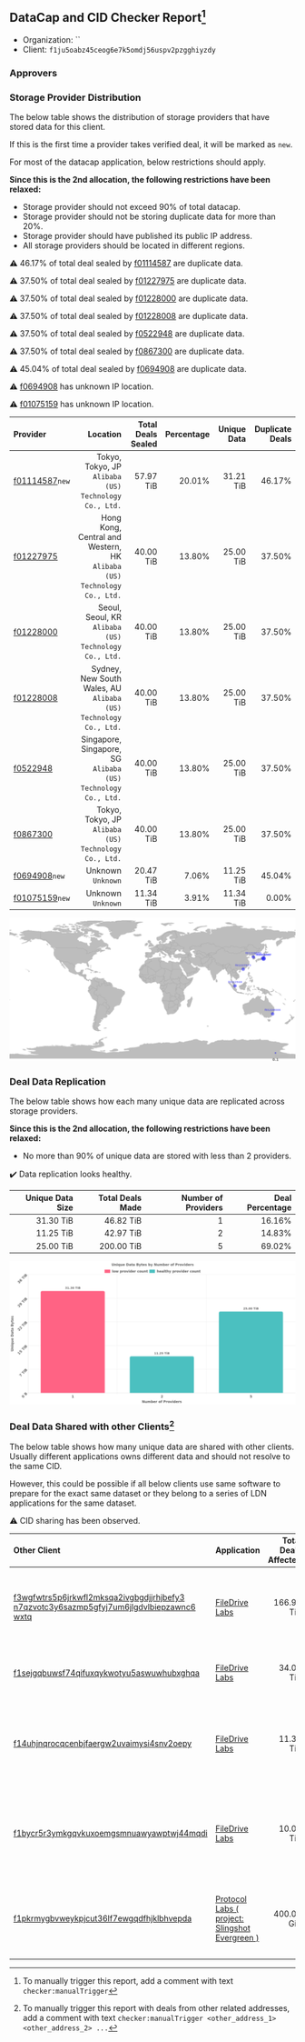 ## DataCap and CID Checker Report[^1]
 - Organization: ``
 - Client: `f1ju5oabz45ceog6e7k5omdj56uspv2pzgghiyzdy`
### Approvers


### Storage Provider Distribution
The below table shows the distribution of storage providers that have stored data for this client.

If this is the first time a provider takes verified deal, it will be marked as `new`.

For most of the datacap application, below restrictions should apply.

**Since this is the 2nd allocation, the following restrictions have been relaxed:**
 - Storage provider should not exceed 90% of total datacap.
 - Storage provider should not be storing duplicate data for more than 20%.
 - Storage provider should have published its public IP address.
 - All storage providers should be located in different regions.

⚠️ 46.17% of total deal sealed by [f01114587](https://filfox.info/en/address/f01114587) are duplicate data.

⚠️ 37.50% of total deal sealed by [f01227975](https://filfox.info/en/address/f01227975) are duplicate data.

⚠️ 37.50% of total deal sealed by [f01228000](https://filfox.info/en/address/f01228000) are duplicate data.

⚠️ 37.50% of total deal sealed by [f01228008](https://filfox.info/en/address/f01228008) are duplicate data.

⚠️ 37.50% of total deal sealed by [f0522948](https://filfox.info/en/address/f0522948) are duplicate data.

⚠️ 37.50% of total deal sealed by [f0867300](https://filfox.info/en/address/f0867300) are duplicate data.

⚠️ 45.04% of total deal sealed by [f0694908](https://filfox.info/en/address/f0694908) are duplicate data.

⚠️ [f0694908](https://filfox.info/en/address/f0694908) has unknown IP location.

⚠️ [f01075159](https://filfox.info/en/address/f01075159) has unknown IP location.

| Provider                                                    |                                                                   Location | Total Deals Sealed | Percentage | Unique Data | Duplicate Deals |
| :---------------------------------------------------------- | -------------------------------------------------------------------------: | -----------------: | ---------: | ----------: | --------------: |
| [f01114587](https://filfox.info/en/address/f01114587)`new`  |                   Tokyo, Tokyo, JP<br/>`Alibaba (US) Technology Co., Ltd.` |          57.97 TiB |     20.01% |   31.21 TiB |          46.17% |
| [f01227975](https://filfox.info/en/address/f01227975)       | Hong Kong, Central and Western, HK<br/>`Alibaba (US) Technology Co., Ltd.` |          40.00 TiB |     13.80% |   25.00 TiB |          37.50% |
| [f01228000](https://filfox.info/en/address/f01228000)       |                   Seoul, Seoul, KR<br/>`Alibaba (US) Technology Co., Ltd.` |          40.00 TiB |     13.80% |   25.00 TiB |          37.50% |
| [f01228008](https://filfox.info/en/address/f01228008)       |        Sydney, New South Wales, AU<br/>`Alibaba (US) Technology Co., Ltd.` |          40.00 TiB |     13.80% |   25.00 TiB |          37.50% |
| [f0522948](https://filfox.info/en/address/f0522948)         |           Singapore, Singapore, SG<br/>`Alibaba (US) Technology Co., Ltd.` |          40.00 TiB |     13.80% |   25.00 TiB |          37.50% |
| [f0867300](https://filfox.info/en/address/f0867300)         |                   Tokyo, Tokyo, JP<br/>`Alibaba (US) Technology Co., Ltd.` |          40.00 TiB |     13.80% |   25.00 TiB |          37.50% |
| [f0694908](https://filfox.info/en/address/f0694908)`new`    |                                                      Unknown<br/>`Unknown` |          20.47 TiB |      7.06% |   11.25 TiB |          45.04% |
| [f01075159](https://filfox.info/en/address/f01075159)`new`  |                                                      Unknown<br/>`Unknown` |          11.34 TiB |      3.91% |   11.34 TiB |           0.00% |

<img src="https://raw.githubusercontent.com/data-preservation-programs/filplus-checker-assets/main/filecoin-project/filecoin-plus-large-datasets/issues/1095/1686885552380.png"/>

### Deal Data Replication
The below table shows how each many unique data are replicated across storage providers.


**Since this is the 2nd allocation, the following restrictions have been relaxed:**
- No more than 90% of unique data are stored with less than 2 providers.

✔️ Data replication looks healthy.

| Unique Data Size | Total Deals Made | Number of Providers | Deal Percentage |
| ---------------: | ---------------: | ------------------: | --------------: |
|        31.30 TiB |        46.82 TiB |                   1 |          16.16% |
|        11.25 TiB |        42.97 TiB |                   2 |          14.83% |
|        25.00 TiB |       200.00 TiB |                   5 |          69.02% |

<img src="https://raw.githubusercontent.com/data-preservation-programs/filplus-checker-assets/main/filecoin-project/filecoin-plus-large-datasets/issues/1095/1686885552962.png"/>

### Deal Data Shared with other Clients[^3]
The below table shows how many unique data are shared with other clients.
Usually different applications owns different data and should not resolve to the same CID.

However, this could be possible if all below clients use same software to prepare for the exact same dataset or they belong to a series of LDN applications for the same dataset.

⚠️ CID sharing has been observed.

| Other Client                                                                                                                                                                                                              | Application                                                                                                                     | Total Deals Affected | Unique CIDs | Approvers                                                                                                                                     |
| :------------------------------------------------------------------------------------------------------------------------------------------------------------------------------------------------------------------------ | :------------------------------------------------------------------------------------------------------------------------------ | -------------------: | ----------: | :-------------------------------------------------------------------------------------------------------------------------------------------- |
| [f3wgfwtrs5p6jrkwfl2mksqa2ivgbgdjjrhjbefy3<br/>n7qzvotc3y6sazmp5gfyj7um6jlgdvlbiepzawnc6<br/>wxtq](https://filfox.info/en/address/f3wgfwtrs5p6jrkwfl2mksqa2ivgbgdjjrhjbefy3n7qzvotc3y6sazmp5gfyj7um6jlgdvlbiepzawnc6wxtq) | [FileDrive Labs](https://github.com/filecoin-project/filecoin-plus-large-datasets/issues/453)                                   |           166.92 TiB |         700 | `1`GaryGJG<br/>`1`IreneYoung<br/>`3`Joss-Hua<br/>`1`liyunzhi-666<br/>`1`MegTei<br/>`1`MetaWaveInfo<br/>`3`newwebgroup<br/>`2`psh0691          |
| [f1sejgqbuwsf74qifuxqykwotyu5aswuwhubxghqa](https://filfox.info/en/address/f1sejgqbuwsf74qifuxqykwotyu5aswuwhubxghqa)                                                                                                     | [FileDrive Labs](https://github.com/filecoin-project/filecoin-plus-large-datasets/issues/1268)                                  |            34.03 TiB |         370 | `5`cryptowhizzard<br/>`2`Joss-Hua<br/>`3`kernelogic<br/>`2`newwebgroup<br/>`1`stcouldlisa                                                     |
| [f14uhjnqrocqcenbjfaergw2uvaimysi4snv2oepy](https://filfox.info/en/address/f14uhjnqrocqcenbjfaergw2uvaimysi4snv2oepy)                                                                                                     | [FileDrive Labs](https://github.com/filecoin-project/filecoin-plus-large-datasets/issues/1267)                                  |            11.34 TiB |         370 | `1`1ane-1<br/>`3`cryptowhizzard<br/>`1`Joss-Hua<br/>`3`kernelogic<br/>`1`NDLABS-OFFICE<br/>`1`newwebgroup<br/>`1`stcouldlisa<br/>`1`steven004 |
| [f1bycr5r3ymkgqvkuxoemgsmnuawyawptwj44mqdi](https://filfox.info/en/address/f1bycr5r3ymkgqvkuxoemgsmnuawyawptwj44mqdi)                                                                                                     | [FileDrive Labs](https://github.com/filecoin-project/filecoin-plus-large-datasets/issues/1266)                                  |            10.09 TiB |         330 | `1`1ane-1<br/>`2`cryptowhizzard<br/>`1`Joss-Hua<br/>`2`kernelogic<br/>`1`NDLABS-OFFICE<br/>`1`newwebgroup<br/>`1`stcouldlisa<br/>`1`steven004 |
| [f1pkrmygbvweykpjcut36lf7ewgqdfhjklbhvepda](https://filfox.info/en/address/f1pkrmygbvweykpjcut36lf7ewgqdfhjklbhvepda)                                                                                                     | [Protocol Labs \( project: Slingshot Evergreen \)](https://github.com/filecoin-project/filecoin-plus-large-datasets/issues/293) |           400.00 GiB |          13 | `5`cryptowhizzard<br/>`1`destor2023<br/>`3`fabriziogianni7<br/>`3`flyworker<br/>`1`jimcray<br/>`3`MegTei<br/>`3`s0nik42<br/>`1`TimWilliams00  |

[^1]: To manually trigger this report, add a comment with text `checker:manualTrigger`

[^2]: Deals from those addresses are combined into this report as they are specified with `checker:manualTrigger`

[^3]: To manually trigger this report with deals from other related addresses, add a comment with text `checker:manualTrigger <other_address_1> <other_address_2> ...`

